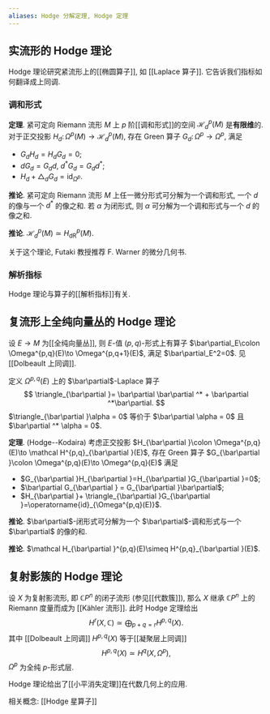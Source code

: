```yaml
---
aliases: Hodge 分解定理, Hodge 定理
---
```


## 实流形的 Hodge 理论

Hodge 理论研究紧流形上的[[椭圆算子]], 如 [[Laplace 算子]]. 它告诉我们指标如何翻译成上同调.

### 调和形式

**定理**. 紧可定向 Riemann 流形 $M$ 上 $p$ 阶[[调和形式]]的空间 $\mathcal H_d^p(M)$ 是**有限维**的. 对于正交投影 $H_d\colon \Omega^p(M) \to \mathcal H_d^p(M)$, 存在 Green 算子 $G_d\colon \Omega^p\to \Omega^p$, 满足

- $G_d H_d = H_d G_d = 0$;
- $d G_d = G_d d$, $d^* G_d = G_d d^*$;
- $H_d + \triangle_d G_d = \operatorname{id}_{\Omega^p}$.

**推论**. 紧可定向 Riemann 流形 $M$ 上任一微分形式可分解为一个调和形式, 一个 $d$ 的像与一个 $d^*$ 的像之和. 若 $\alpha$ 为闭形式, 则 $\alpha$ 可分解为一个调和形式与一个 $d$ 的像之和.

**推论**. $\mathcal H_d^p(M) \simeq H_{\text{dR}}^p(M)$.

关于这个理论, Futaki 教授推荐 F. Warner 的微分几何书.

### 解析指标

Hodge 理论与算子的[[解析指标]]有关.

## 复流形上全纯向量丛的 Hodge 理论

设 $E\to M$ 为[[全纯向量丛]], 则 $E$-值 $(p,q)$-形式上有算子 $\bar\partial_E\colon \Omega^{p,q}(E)\to \Omega^{p,q+1}(E)$, 满足 $\bar\partial_E^2=0$. 见 [[Dolbeault 上同调]].

定义 $\Omega^{p,q}(E)$ 上的 $\bar\partial$-Laplace 算子
$$
\triangle_{\bar\partial }= \bar\partial \bar\partial ^* + \bar\partial  ^*\bar\partial.
$$
$\triangle_{\bar\partial }\alpha = 0$ 等价于 $\bar\partial \alpha = 0$ 且 $\bar\partial ^* \alpha = 0$.

**定理**. (Hodge--Kodaira) 考虑正交投影 $H_{\bar\partial }\colon \Omega^{p,q}(E)\to \mathcal H^{p,q}_{\bar\partial }(E)$, 存在 Green 算子 $G_{\bar\partial }\colon \Omega^{p,q}(E)\to \Omega^{p,q}(E)$ 满足

- $G_{\bar\partial }H_{\bar\partial }=H_{\bar\partial }G_{\bar\partial }=0$;
- $\bar\partial G_{\bar\partial } = G_{\bar\partial }\bar\partial$;
- $H_{\bar\partial }+ \triangle_{\bar\partial }G_{\bar\partial }=\operatorname{id}_{\Omega^{p,q}(E)}$.

**推论**. $\bar\partial$-闭形式可分解为一个 $\bar\partial$-调和形式与一个 $\bar\partial$ 的像的和.

**推论**. $\mathcal H_{\bar\partial }^{p,q}(E)\simeq H^{p,q}_{\bar\partial }(E)$.

## 复射影簇的 Hodge 理论

设 $X$ 为复射影流形, 即 $\mathbb CP^n$ 的闭子流形 (参见[[代数簇]]), 那么 $X$ 继承 $\mathbb CP^n$ 上的 Riemann 度量而成为 [[Kähler 流形]]. 此时 Hodge 定理给出
$$
H^r(X,\mathbb C) \simeq \bigoplus_{p+q=r}H^{p,q}(X).
$$
其中 [[Dolbeault 上同调]] $H^{p,q}(X)$ 等于[[凝聚层上同调]]
$$
H^{p,q}(X)\simeq H^q(X,\Omega^p),
$$
$\Omega^p$ 为全纯 $p$-形式层.

Hodge 理论给出了[[小平消失定理]]在代数几何上的应用.


相关概念: [[Hodge 星算子]]
